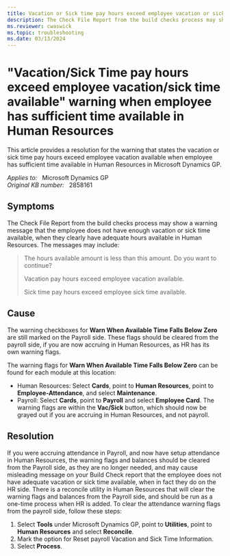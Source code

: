 ```yaml
---
title: Vacation or Sick time pay hours exceed employee vacation or sick time available warning
description: The Check File Report from the build checks process may show a warning message that the employee does not have enough vacation or sick time available in Microsoft Dynamics GP. Provides a resolution.
ms.reviewer: cwaswick
ms.topic: troubleshooting
ms.date: 03/13/2024
---
```

# "Vacation/Sick Time pay hours exceed employee vacation/sick time available" warning when employee has sufficient time available in Human Resources

This article provides a resolution for the warning that states the vacation or sick time pay hours exceed employee vacation available when employee has sufficient time available in Human Resources in Microsoft Dynamics GP.

_Applies to:_ &nbsp; Microsoft Dynamics GP  
_Original KB number:_ &nbsp; 2858161

## Symptoms

The Check File Report from the build checks process may show a warning message that the employee does not have enough vacation or sick time available, when they clearly have adequate hours available in Human Resources. The messages may include:

> The hours available amount is less than this amount. Do you want to continue?
>
> Vacation pay hours exceed employee vacation available.
>
> Sick time pay hours exceed employee sick time available.

## Cause

The warning checkboxes for **Warn When Available Time Falls Below Zero** are still marked on the Payroll side. These flags should be cleared from the payroll side, if you are now accruing in Human Resources, as HR has its own warning flags.

The warning flags for **Warn When Available Time Falls Below Zero** can be found for each module at this location:

- Human Resources: Select **Cards**, point to **Human Resources**, point to **Employee-Attendance**, and select **Maintenance**.
- Payroll: Select **Cards**, point to **Payroll** and select **Employee Card**. The warning flags are within the **Vac/Sick** button, which should now be grayed out if you are accruing in Human Resources, and not payroll.

## Resolution

If you were accruing attendance in Payroll, and now have setup attendance in Human Resources, the warning flags and balances should be cleared from the Payroll side, as they are no longer needed, and may cause misleading message on your Build Check report that the employee does not have adequate vacation or sick time available, when in fact they do on the HR side. There is a reconcile utility in Human Resources that will clear the warning flags and balances from the Payroll side, and should be run as a one-time process when HR is added. To clear the attendance warning flags from the payroll side, follow these steps:

1. Select **Tools** under Microsoft Dynamics GP, point to **Utilities**, point to **Human Resources** and select **Reconcile**.
2. Mark the option for Reset payroll Vacation and Sick Time Information.
3. Select **Process**.
